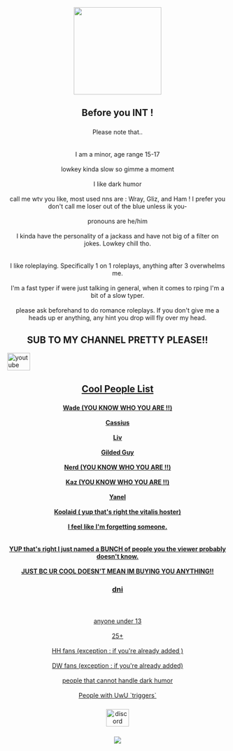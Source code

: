 <div align="center">
  <img height="200" src="https://i.ibb.co/wF8GTv3Q/tumblr-nweyl93q3-M1txe443o3-1280.png"  />
</div>

###

<h2 align="center">Before you INT !</h2>

###

<p align="center">Please note that..<br><br><br>I am a minor, age range 15-17<br><br>lowkey kinda slow so gimme a moment<br><br>I like dark humor<br><br>call me wtv you like, most used nns are : Wray, Gliz, and Ham ! I prefer you don't call me loser out of the blue unless ik you-<br><br>pronouns are he/him<br><br>I kinda have the personality of a jackass and have not big of a filter on jokes. Lowkey chill tho.<br><br><br>I like roleplaying. Specifically 1 on 1 roleplays, anything after 3 overwhelms me. <br><br>I'm a fast typer if were just talking in general, when it comes to rping I'm a bit of a slow typer.<br><br>please ask beforehand to do romance roleplays. If you don't give me a heads up er anything, any hint you drop will fly over my head.</p>

###
<h2 align="center">SUB TO MY CHANNEL PRETTY PLEASE!!</h2>
  <a href="https://www.youtube.com/channel/UCosgsNsN77wuSfF7iFPCMsg" target="_blank">
    <img src="https://raw.githubusercontent.com/maurodesouza/profile-readme-generator/master/src/assets/icons/social/youtube/default.svg" width="52" height="40" alt="youtube logo"  />
<br clear="both">

<h2 align="center">Cool People List</h2>

###

<h4 align="center">Wade (YOU KNOW WHO YOU ARE ‼️)<br><br>Cassius<br><br>Liv<br><br>Gilded Guy<br><br>Nerd (YOU KNOW WHO YOU ARE ‼️)<br><br>Kaz (YOU KNOW WHO YOU ARE ‼️)<br><br>Yanel<br><br>Koolaid ( yup that's right the vitalis hoster)<br><br>I feel like I'm forgetting someone.<br><br><br> YUP that's right I just named a BUNCH of people you the viewer probably doesn't know.<br><br> JUST BC UR COOL DOESN'T MEAN IM BUYING YOU ANYTHING‼️ </h4>

###

<h3 align="center">dni</h3>

###

<br clear="both">

<p align="center">anyone under 13<br><br>25+<br><br>HH fans (exception : if you're already added )<br><br>DW fans (exception : if  you're already added)<br><br>people that cannot handle dark humor<br><br>People with UwU `triggers`</p>

###

<div align="center">
  <a href="glizfox" target="_blank">
    <img src="https://raw.githubusercontent.com/maurodesouza/profile-readme-generator/master/src/assets/icons/social/discord/default.svg" width="52" height="40" alt="discord logo"  />
  </a>

  </a>
</div>

###

<div align="center">
  <img src="https://profile-counter.glitch.me/TheHolyFounder/count.svg?"  />
</div>

###
